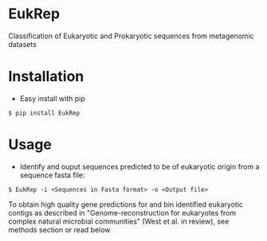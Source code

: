 # EukRep #
Classification of Eukaryotic and Prokaryotic sequences from metagenomic datasets
# Installation #
* Easy install with pip
```
$ pip install EukRep
```
# Usage #
* Identify and ouput sequences predicted to be of eukaryotic origin from a sequence fasta file:
```
$ EukRep -i <Sequences in Fasta format> -o <Output file>
```

To obtain high quality gene predictions for and bin identified eukaryotic contigs as described in "Genome-reconstruction for eukaryotes from complex natural microbial communities" (West et al. in review), see methods section or read below
